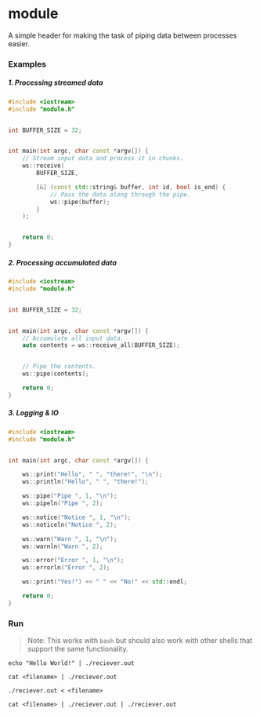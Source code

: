 # module
A simple header for making the task of piping data between processes easier.

### Examples

##### 1. Processing streamed data

```cpp
#include <iostream>
#include "module.h"


int BUFFER_SIZE = 32;


int main(int argc, char const *argv[]) {
    // Stream input data and process it in chunks.
    ws::receive(
        BUFFER_SIZE,

        [&] (const std::string& buffer, int id, bool is_end) {
            // Pass the data along through the pipe.
            ws::pipe(buffer);
        }
    );


    return 0;
}
```

##### 2. Processing accumulated data

```cpp
#include <iostream>
#include "module.h"


int BUFFER_SIZE = 32;


int main(int argc, char const *argv[]) {
    // Accumulate all input data.
    auto contents = ws::receive_all(BUFFER_SIZE);


    // Pipe the contents.
    ws::pipe(contents);

    return 0;
}
```

##### 3. Logging & IO
```cpp
#include <iostream>
#include "module.h"


int main(int argc, char const *argv[]) {

    ws::print("Hello", " ", "there!", "\n");
    ws::println("Hello", " ", "there!");

    ws::pipe("Pipe ", 1, "\n");
    ws::pipeln("Pipe ", 2);

    ws::notice("Notice ", 1, "\n");
    ws::noticeln("Notice ", 2);

    ws::warn("Warn ", 1, "\n");
    ws::warnln("Warn ", 2);

    ws::error("Error ", 1, "\n");
    ws::errorln("Error ", 2);

    ws::print("Yes!") << " " << "No!" << std::endl;

    return 0;
}
```

### Run

> Note: This works with `bash` but should also work with other shells that support the same functionality.

`echo "Hello World!" | ./reciever.out`

`cat <filename> | ./reciever.out`

`./reciever.out < <filename>`

`cat <filename> | ./reciever.out | ./reciever.out`
